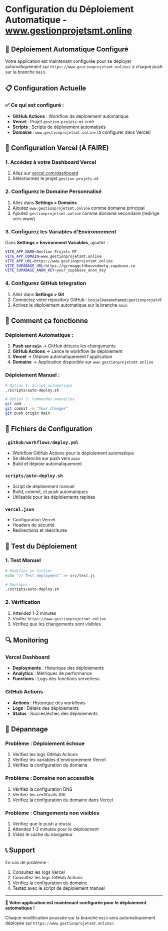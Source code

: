 # Configuration du Déploiement Automatique - www.gestionprojetsmt.online

## 🚀 Déploiement Automatique Configuré

Votre application est maintenant configurée pour se déployer automatiquement sur `https://www.gestionprojetsmt.online/` à chaque push sur la branche `main`.

## 📋 Configuration Actuelle

### ✅ Ce qui est configuré :
- **GitHub Actions** : Workflow de déploiement automatique
- **Vercel** : Projet `gestion-projets-mt` créé
- **Scripts** : Scripts de déploiement automatisés
- **Domaine** : `www.gestionprojetsmt.online` (à configurer dans Vercel)

## 🔧 Configuration Vercel (À FAIRE)

### 1. Accédez à votre Dashboard Vercel
1. Allez sur [vercel.com/dashboard](https://vercel.com/dashboard)
2. Sélectionnez le projet `gestion-projets-mt`

### 2. Configurez le Domaine Personnalisé
1. Allez dans **Settings > Domains**
2. Ajoutez `www.gestionprojetsmt.online` comme domaine principal
3. Ajoutez `gestionprojetsmt.online` comme domaine secondaire (redirige vers www)

### 3. Configurez les Variables d'Environnement
Dans **Settings > Environment Variables**, ajoutez :

```bash
VITE_APP_NAME=Gestion Projets MT
VITE_APP_DOMAIN=www.gestionprojetsmt.online
VITE_APP_URL=https://www.gestionprojetsmt.online
VITE_SUPABASE_URL=https://gcrmagqcfdkouvxdmetq.supabase.co
VITE_SUPABASE_ANON_KEY=your_supabase_anon_key
```

### 4. Configurez GitHub Integration
1. Allez dans **Settings > Git**
2. Connectez votre repository GitHub : `boujelbanemohamed/gestionprojetVF`
3. Activez le déploiement automatique sur la branche `main`

## 🔄 Comment ça fonctionne

### Déploiement Automatique :
1. **Push sur `main`** → GitHub détecte les changements
2. **GitHub Actions** → Lance le workflow de déploiement
3. **Vercel** → Déploie automatiquement l'application
4. **Domaine** → Application disponible sur `www.gestionprojetsmt.online`

### Déploiement Manuel :
```bash
# Option 1: Script automatique
./scripts/auto-deploy.sh

# Option 2: Commandes manuelles
git add .
git commit -m "Your changes"
git push origin main
```

## 📁 Fichiers de Configuration

### `.github/workflows/deploy.yml`
- Workflow GitHub Actions pour le déploiement automatique
- Se déclenche sur push vers `main`
- Build et déploie automatiquement

### `scripts/auto-deploy.sh`
- Script de déploiement manuel
- Build, commit, et push automatiques
- Utilisable pour les déploiements rapides

### `vercel.json`
- Configuration Vercel
- Headers de sécurité
- Redirections et réécritures

## 🧪 Test du Déploiement

### 1. Test Manuel
```bash
# Modifier un fichier
echo "// Test deployment" >> src/test.js

# Déployer
./scripts/auto-deploy.sh
```

### 2. Vérification
1. Attendez 1-2 minutes
2. Visitez `https://www.gestionprojetsmt.online`
3. Vérifiez que les changements sont visibles

## 🔍 Monitoring

### Vercel Dashboard
- **Deployments** : Historique des déploiements
- **Analytics** : Métriques de performance
- **Functions** : Logs des fonctions serverless

### GitHub Actions
- **Actions** : Historique des workflows
- **Logs** : Détails des déploiements
- **Status** : Succès/échec des déploiements

## 🚨 Dépannage

### Problème : Déploiement échoue
1. Vérifiez les logs GitHub Actions
2. Vérifiez les variables d'environnement Vercel
3. Vérifiez la configuration du domaine

### Problème : Domaine non accessible
1. Vérifiez la configuration DNS
2. Vérifiez les certificats SSL
3. Vérifiez la configuration du domaine dans Vercel

### Problème : Changements non visibles
1. Vérifiez que le push a réussi
2. Attendez 1-2 minutes pour le déploiement
3. Videz le cache du navigateur

## 📞 Support

En cas de problème :
1. Consultez les logs Vercel
2. Consultez les logs GitHub Actions
3. Vérifiez la configuration du domaine
4. Testez avec le script de déploiement manuel

---

**🎉 Votre application est maintenant configurée pour le déploiement automatique !**

Chaque modification poussée sur la branche `main` sera automatiquement déployée sur `https://www.gestionprojetsmt.online/`.
